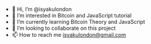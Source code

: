 - 👋 Hi, I’m @isyakulondon
- 👀 I’m interested in Bitcoin and JavaScript tutorial
- 🌱 I’m currently learning Bitcoin Theory and JavaScript
- 💞️ I’m looking to collaborate on this project
- 📫 How to reach me isyakulondon@gmail.com

<!---
isyakulondon/isyakulondon is a ✨ special ✨ repository because its `README.md` (this file) appears on your GitHub profile.
You can click the Preview link to take a look at your changes.
--->
